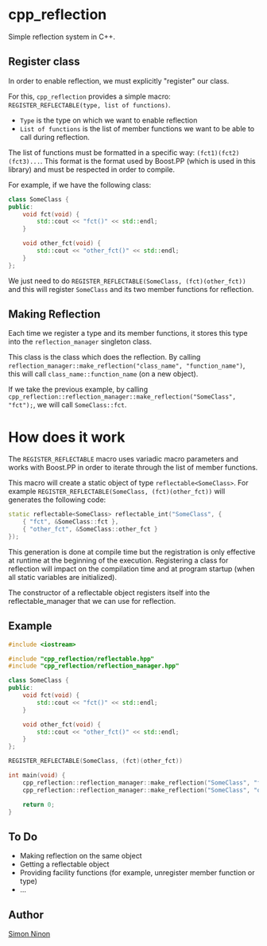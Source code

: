 # cpp_reflection
Simple reflection system in C++.

## Register class
In order to enable reflection, we must explicitly "register" our class.

For this, `cpp_reflection` provides a simple macro: `REGISTER_REFLECTABLE(type, list of functions)`.
* `Type` is the type on which we want to enable reflection
* `List of functions` is the list of member functions we want to be able to call during reflection.

The list of functions must be formatted in a specific way: `(fct1)(fct2)(fct3)...`.
This format is the format used by Boost.PP (which is used in this library) and must be respected in order to compile.

For example, if we have the following class:

```cpp
class SomeClass {
public:
    void fct(void) {
        std::cout << "fct()" << std::endl;
    }

    void other_fct(void) {
        std::cout << "other_fct()" << std::endl;
    }
};
```

We just need to do `REGISTER_REFLECTABLE(SomeClass, (fct)(other_fct))` and this will register `SomeClass` and its two member functions for reflection.

## Making Reflection
Each time we register a type and its member functions, it stores this type into the `reflection_manager` singleton class.

This class is the class which does the reflection. By calling `reflection_manager::make_reflection("class_name", "function_name")`, this will call `class_name::function_name` (on a new object).

If we take the previous example, by calling `cpp_reflection::reflection_manager::make_reflection("SomeClass", "fct");`, we will call `SomeClass::fct`.

# How does it work
The `REGISTER_REFLECTABLE` macro uses variadic macro parameters and works with Boost.PP in order to iterate through the list of member functions.

This macro will create a static object of type `reflectable<SomeClass>`.
For example `REGISTER_REFLECTABLE(SomeClass, (fct)(other_fct))` will generates the following code:

```cpp
static reflectable<SomeClass> reflectable_int("SomeClass", {
    { "fct", &SomeClass::fct },
    { "other_fct", &SomeClass::other_fct }
});
```

This generation is done at compile time but the registration is only effective at runtime at the beginning of the execution. Registering a class for reflection will impact on the compilation time and at program startup (when all static variables are initialized).

The constructor of a reflectable object registers itself into the reflectable_manager that we can use for reflection.

## Example
```cpp
#include <iostream>

#include "cpp_reflection/reflectable.hpp"
#include "cpp_reflection/reflection_manager.hpp"

class SomeClass {
public:
    void fct(void) {
        std::cout << "fct()" << std::endl;
    }

    void other_fct(void) {
        std::cout << "other_fct()" << std::endl;
    }
};

REGISTER_REFLECTABLE(SomeClass, (fct)(other_fct))

int main(void) {
    cpp_reflection::reflection_manager::make_reflection("SomeClass", "fct");
    cpp_reflection::reflection_manager::make_reflection("SomeClass", "other_fct");

    return 0;
}
```

## To Do

* Making reflection on the same object
* Getting a reflectable object
* Providing facility functions (for example, unregister member function or type)
* ...

## Author
[Simon Ninon](http://simon-ninon.fr)
